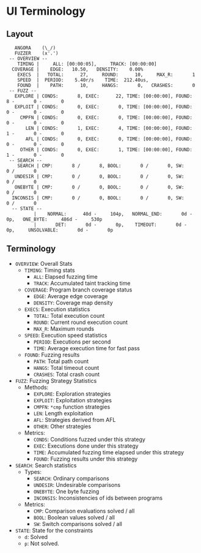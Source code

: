 # UI Terminology

## Layout
```
   ANGORA    (\_/)
   FUZZER    (x'.')
 -- OVERVIEW --
    TIMING |     ALL: [00:00:05],     TRACK: [00:00:00]
  COVERAGE |    EDGE:   10.50,   DENSITY:    0.00%
    EXECS  |   TOTAL:      27,     ROUND:      10,     MAX_R:       1
    SPEED  |  PERIOD:    5.40r/s    TIME:  212.40us,
    FOUND  |    PATH:      10,     HANGS:       0,   CRASHES:       0
 -- FUZZ --
   EXPLORE | CONDS:       8, EXEC:      22, TIME: [00:00:00], FOUND:       8 -       0 -       0
   EXPLOIT | CONDS:       0, EXEC:       0, TIME: [00:00:00], FOUND:       0 -       0 -       0
     CMPFN | CONDS:       0, EXEC:       0, TIME: [00:00:00], FOUND:       0 -       0 -       0
       LEN | CONDS:       1, EXEC:       4, TIME: [00:00:00], FOUND:       1 -       0 -       0
       AFL | CONDS:       0, EXEC:       0, TIME: [00:00:00], FOUND:       0 -       0 -       0
     OTHER | CONDS:       0, EXEC:       1, TIME: [00:00:00], FOUND:       1 -       0 -       0
 -- SEARCH --
    SEARCH | CMP:       8 /       8, BOOL:       0 /       0, SW:       0 /       0
   UNDESIR | CMP:       0 /       0, BOOL:       0 /       0, SW:       0 /       0
   ONEBYTE | CMP:       0 /       0, BOOL:       0 /       0, SW:       0 /       0
  INCONSIS | CMP:       0 /       0, BOOL:       0 /       0, SW:       0 /       0
  -- STATE -- 
          |    NORMAL:      40d -     104p,   NORMAL_END:       0d -       0p,   ONE_BYTE:     486d -     530p
          |       DET:       0d -       0p,    TIMEOUT:       0d -       0p,     UNSOLVABLE:       0d -       0p
```

## Terminology
- `OVERVIEW`: Overall Stats
  - `TIMING`: Timing stats
    - `ALL`: Elapsed fuzzing time
    - `TRACK`: Accumulated taint tracking time
  - `COVERAGE`: Program branch coverage status
    - `EDGE`: Average edge coverage
    - `DENSITY`: Coverage map density
  - `EXECS`: Execution statistics
    - `TOTAL`: Total execution count 
    - `ROUND`: Current round execution count
    - `MAX_R`: Maximum rounds
  - `SPEED`: Execution speed statistics 
    - `PERIOD`: Executions per second
    - `TIME`: Average execution time for fast pass
  - `FOUND`: Fuzzing results
    - `PATH`: Total path count
    - `HANGS`: Total timeout count
    - `CRASHES`: Total crash count
- `FUZZ`: Fuzzing Strategy Statistics
  - Methods:
    - `EXPLORE`: Exploration strategies
    - `EXPLOIT`: Exploitation strategies
    - `CMPFN`: `*cmp` function strategies
    - `LEN`: Length exploitation 
    - `AFL`: Strategies derived from AFL
    - `OTHER`: Other strategies
  - Metrics:
    - `CONDS`: Conditions fuzzed under this strategy
    - `EXEC`: Executions done under this strategy
    - `TIME`: Accumulated fuzzing time elapsed under this strategy
    - `FOUND`: Fuzzing results under this strategy
- `SEARCH`: Search statistics
  - Types:
    - `SEARCH`: Ordinary comparisons
    - `UNDESIR`: Undesirable comparisons
    - `ONEBYTE`: One byte fuzzing
    - `INCONSIS`: Inconsistencies of ids between programs
  - Metrics:
    - `CMP`: Comparison evaluations solved / all
    - `BOOL`: Boolean values solved / all
    - `SW`: Switch comparisons solved / all
- `STATE`: State for the constraints
    - `d`: Solved
    - `p`: Not solved.
